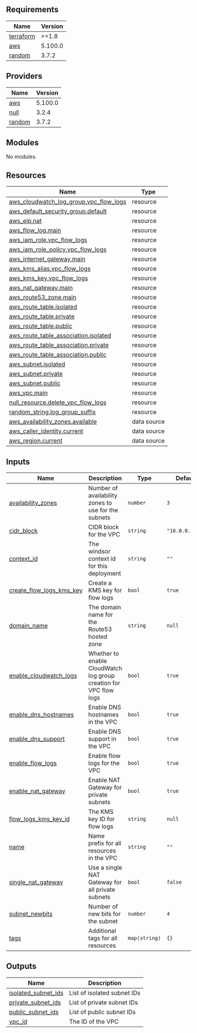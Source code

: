 <!-- BEGIN_TF_DOCS -->
## Requirements

| Name | Version |
|------|---------|
| <a name="requirement_terraform"></a> [terraform](#requirement\_terraform) | >=1.8 |
| <a name="requirement_aws"></a> [aws](#requirement\_aws) | 5.100.0 |
| <a name="requirement_random"></a> [random](#requirement\_random) | 3.7.2 |

## Providers

| Name | Version |
|------|---------|
| <a name="provider_aws"></a> [aws](#provider\_aws) | 5.100.0 |
| <a name="provider_null"></a> [null](#provider\_null) | 3.2.4 |
| <a name="provider_random"></a> [random](#provider\_random) | 3.7.2 |

## Modules

No modules.

## Resources

| Name | Type |
|------|------|
| [aws_cloudwatch_log_group.vpc_flow_logs](https://registry.terraform.io/providers/hashicorp/aws/5.100.0/docs/resources/cloudwatch_log_group) | resource |
| [aws_default_security_group.default](https://registry.terraform.io/providers/hashicorp/aws/5.100.0/docs/resources/default_security_group) | resource |
| [aws_eip.nat](https://registry.terraform.io/providers/hashicorp/aws/5.100.0/docs/resources/eip) | resource |
| [aws_flow_log.main](https://registry.terraform.io/providers/hashicorp/aws/5.100.0/docs/resources/flow_log) | resource |
| [aws_iam_role.vpc_flow_logs](https://registry.terraform.io/providers/hashicorp/aws/5.100.0/docs/resources/iam_role) | resource |
| [aws_iam_role_policy.vpc_flow_logs](https://registry.terraform.io/providers/hashicorp/aws/5.100.0/docs/resources/iam_role_policy) | resource |
| [aws_internet_gateway.main](https://registry.terraform.io/providers/hashicorp/aws/5.100.0/docs/resources/internet_gateway) | resource |
| [aws_kms_alias.vpc_flow_logs](https://registry.terraform.io/providers/hashicorp/aws/5.100.0/docs/resources/kms_alias) | resource |
| [aws_kms_key.vpc_flow_logs](https://registry.terraform.io/providers/hashicorp/aws/5.100.0/docs/resources/kms_key) | resource |
| [aws_nat_gateway.main](https://registry.terraform.io/providers/hashicorp/aws/5.100.0/docs/resources/nat_gateway) | resource |
| [aws_route53_zone.main](https://registry.terraform.io/providers/hashicorp/aws/5.100.0/docs/resources/route53_zone) | resource |
| [aws_route_table.isolated](https://registry.terraform.io/providers/hashicorp/aws/5.100.0/docs/resources/route_table) | resource |
| [aws_route_table.private](https://registry.terraform.io/providers/hashicorp/aws/5.100.0/docs/resources/route_table) | resource |
| [aws_route_table.public](https://registry.terraform.io/providers/hashicorp/aws/5.100.0/docs/resources/route_table) | resource |
| [aws_route_table_association.isolated](https://registry.terraform.io/providers/hashicorp/aws/5.100.0/docs/resources/route_table_association) | resource |
| [aws_route_table_association.private](https://registry.terraform.io/providers/hashicorp/aws/5.100.0/docs/resources/route_table_association) | resource |
| [aws_route_table_association.public](https://registry.terraform.io/providers/hashicorp/aws/5.100.0/docs/resources/route_table_association) | resource |
| [aws_subnet.isolated](https://registry.terraform.io/providers/hashicorp/aws/5.100.0/docs/resources/subnet) | resource |
| [aws_subnet.private](https://registry.terraform.io/providers/hashicorp/aws/5.100.0/docs/resources/subnet) | resource |
| [aws_subnet.public](https://registry.terraform.io/providers/hashicorp/aws/5.100.0/docs/resources/subnet) | resource |
| [aws_vpc.main](https://registry.terraform.io/providers/hashicorp/aws/5.100.0/docs/resources/vpc) | resource |
| [null_resource.delete_vpc_flow_logs](https://registry.terraform.io/providers/hashicorp/null/latest/docs/resources/resource) | resource |
| [random_string.log_group_suffix](https://registry.terraform.io/providers/hashicorp/random/3.7.2/docs/resources/string) | resource |
| [aws_availability_zones.available](https://registry.terraform.io/providers/hashicorp/aws/5.100.0/docs/data-sources/availability_zones) | data source |
| [aws_caller_identity.current](https://registry.terraform.io/providers/hashicorp/aws/5.100.0/docs/data-sources/caller_identity) | data source |
| [aws_region.current](https://registry.terraform.io/providers/hashicorp/aws/5.100.0/docs/data-sources/region) | data source |

## Inputs

| Name | Description | Type | Default | Required |
|------|-------------|------|---------|:--------:|
| <a name="input_availability_zones"></a> [availability\_zones](#input\_availability\_zones) | Number of availability zones to use for the subnets | `number` | `3` | no |
| <a name="input_cidr_block"></a> [cidr\_block](#input\_cidr\_block) | CIDR block for the VPC | `string` | `"10.0.0.0/16"` | no |
| <a name="input_context_id"></a> [context\_id](#input\_context\_id) | The windsor context id for this deployment | `string` | `""` | no |
| <a name="input_create_flow_logs_kms_key"></a> [create\_flow\_logs\_kms\_key](#input\_create\_flow\_logs\_kms\_key) | Create a KMS key for flow logs | `bool` | `true` | no |
| <a name="input_domain_name"></a> [domain\_name](#input\_domain\_name) | The domain name for the Route53 hosted zone | `string` | `null` | no |
| <a name="input_enable_cloudwatch_logs"></a> [enable\_cloudwatch\_logs](#input\_enable\_cloudwatch\_logs) | Whether to enable CloudWatch log group creation for VPC flow logs | `bool` | `true` | no |
| <a name="input_enable_dns_hostnames"></a> [enable\_dns\_hostnames](#input\_enable\_dns\_hostnames) | Enable DNS hostnames in the VPC | `bool` | `true` | no |
| <a name="input_enable_dns_support"></a> [enable\_dns\_support](#input\_enable\_dns\_support) | Enable DNS support in the VPC | `bool` | `true` | no |
| <a name="input_enable_flow_logs"></a> [enable\_flow\_logs](#input\_enable\_flow\_logs) | Enable flow logs for the VPC | `bool` | `true` | no |
| <a name="input_enable_nat_gateway"></a> [enable\_nat\_gateway](#input\_enable\_nat\_gateway) | Enable NAT Gateway for private subnets | `bool` | `true` | no |
| <a name="input_flow_logs_kms_key_id"></a> [flow\_logs\_kms\_key\_id](#input\_flow\_logs\_kms\_key\_id) | The KMS key ID for flow logs | `string` | `null` | no |
| <a name="input_name"></a> [name](#input\_name) | Name prefix for all resources in the VPC | `string` | `""` | no |
| <a name="input_single_nat_gateway"></a> [single\_nat\_gateway](#input\_single\_nat\_gateway) | Use a single NAT Gateway for all private subnets | `bool` | `false` | no |
| <a name="input_subnet_newbits"></a> [subnet\_newbits](#input\_subnet\_newbits) | Number of new bits for the subnet | `number` | `4` | no |
| <a name="input_tags"></a> [tags](#input\_tags) | Additional tags for all resources | `map(string)` | `{}` | no |

## Outputs

| Name | Description |
|------|-------------|
| <a name="output_isolated_subnet_ids"></a> [isolated\_subnet\_ids](#output\_isolated\_subnet\_ids) | List of isolated subnet IDs |
| <a name="output_private_subnet_ids"></a> [private\_subnet\_ids](#output\_private\_subnet\_ids) | List of private subnet IDs |
| <a name="output_public_subnet_ids"></a> [public\_subnet\_ids](#output\_public\_subnet\_ids) | List of public subnet IDs |
| <a name="output_vpc_id"></a> [vpc\_id](#output\_vpc\_id) | The ID of the VPC |
<!-- END_TF_DOCS -->